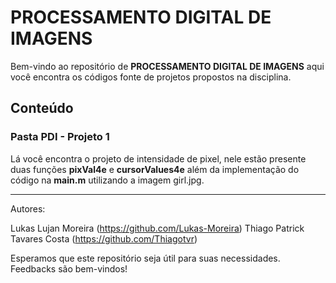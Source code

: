 # PROCESSAMENTO DIGITAL DE IMAGENS

Bem-vindo ao repositório de **PROCESSAMENTO DIGITAL DE IMAGENS** aqui você encontra os códigos fonte de projetos propostos na disciplina.

## Conteúdo

### Pasta PDI - Projeto 1

Lá você encontra o projeto de intensidade de pixel, nele estão presente duas funções **pixVal4e** e **cursorValues4e** além da implementação do código na **main.m** utilizando a imagem girl.jpg.

---

Autores: 

Lukas Lujan Moreira (https://github.com/Lukas-Moreira)
Thiago Patrick Tavares Costa (https://github.com/Thiagotvr)

Esperamos que este repositório seja útil para suas necessidades. Feedbacks são bem-vindos!
